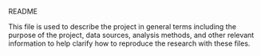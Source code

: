 README

This file is used to describe the project in general terms including the purpose of the project, data sources, analysis methods, and other relevant information to help clarify how to reproduce the research with these files.

